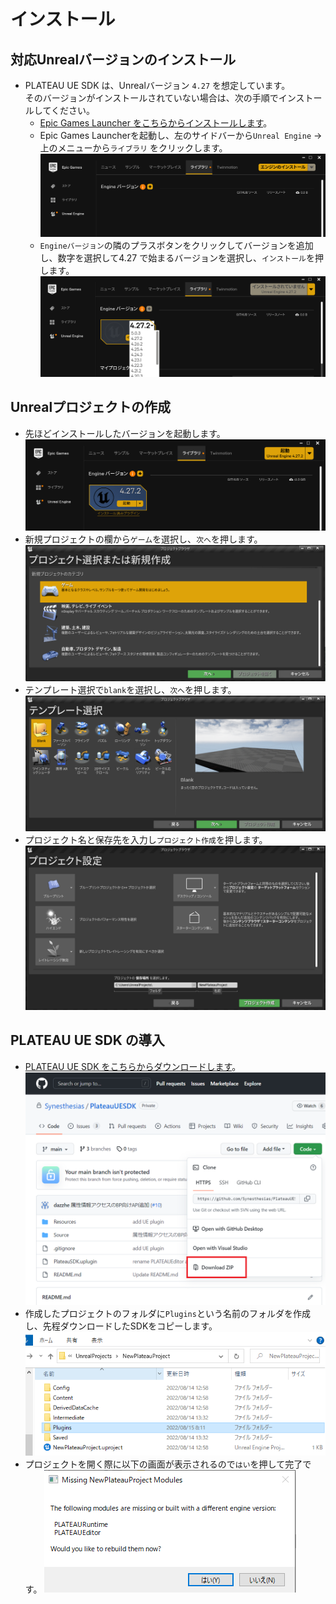 # インストール
## 対応Unrealバージョンのインストール
- PLATEAU UE SDK は、Unrealバージョン ```4.27``` を想定しています。  
  そのバージョンがインストールされていない場合は、次の手順でインストールしてください。
  - [Epic Games Launcher をこちらからインストールします](https://www.unrealengine.com/ja/download)。
  - Epic Games Launcherを起動し、左のサイドバーから```Unreal Engine``` → 上のメニューから```ライブラリ``` をクリックします。
![](../resources/manual/installation/epicGameLauncher.png)
  - ```Engineバージョン```の隣のプラスボタンをクリックしてバージョンを追加し、数字を選択して4.27 で始まるバージョンを選択し、```インストール```を押します。
![](../resources/manual/installation/epicGameLauncherSelectVersion.png)

## Unrealプロジェクトの作成
- 先ほどインストールしたバージョンを起動します。
![](../resources/manual/installation/epicGameLauncherLaunchUnrealEngine.png)
- 新規プロジェクトの欄から```ゲーム```を選択し、```次へ```を押します。
![](../resources/manual/installation/unrealEngineNewProjectCategory.png)
- テンプレート選択で```blank```を選択し、```次へ```を押します。
![](../resources/manual/installation/unrealEngineNewProjectTemplate.png)
- プロジェクト名と保存先を入力し```プロジェクト作成```を押します。
![](../resources/manual/installation/unrealEngineNewProject.png)

## PLATEAU UE SDK の導入
 - [PLATEAU UE SDK をこちらからダウンロードします](https://github.com/Synesthesias/PlateauUESDK)。
![](../resources/manual/installation/downloadFromGit.png)
 - 作成したプロジェクトのフォルダに```Plugins```という名前のフォルダを作成し、先程ダウンロードしたSDKをコピーします。
![](../resources/manual/installation/pluginInstall.png)
 - プロジェクトを開く際に以下の画面が表示されるので```はい```を押して完了です。
![](../resources/manual/installation/pluginBuild.png)